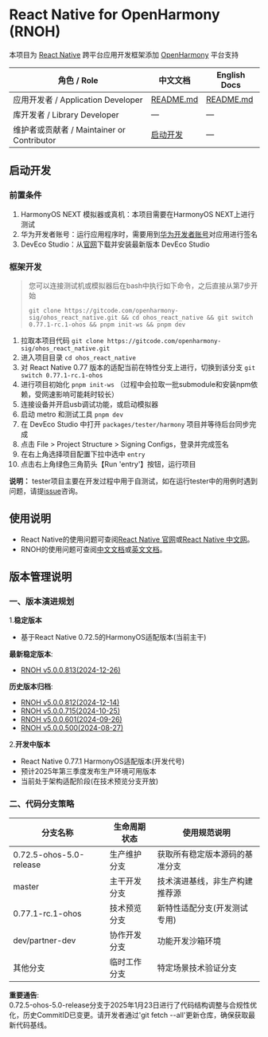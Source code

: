 # React Native for OpenHarmony (RNOH)

本项目为 [React Native](https://reactnative.dev/) 跨平台应用开发框架添加 [OpenHarmony](https://www.openharmony.cn/mainPlay) 平台支持

| 角色 / Role                                | 中文文档                            | English Docs                     |
| ------------------------------------------ | ----------------------------------- | -------------------------------- |
| 应用开发者 / Application Developer         | [README.md](./docs/zh-cn/README.md) | [README.md](./docs/en/README.md) |
| 库开发者 / Library Developer               | —                                   | —                                |
| 维护者或贡献者 / Maintainer or Contributor | [启动开发](#启动开发)               | —                                |

## 启动开发

### 前置条件

1. HarmonyOS NEXT 模拟器或真机：本项目需要在HarmonyOS NEXT上进行测试
2. 华为开发者账号：运行应用程序时，需要用到[华为开发者账号](https://developer.huawei.com/consumer/cn/personalcenter/overview)对应用进行签名
3. DevEco Studio：从[官网](https://developer.huawei.com/consumer/cn/deveco-studio/)下载并安装最新版本 DevEco Studio

### 框架开发

> 您可以连接测试机或模拟器后在bash中执行如下命令，之后直接从第7步开始
> 
> `git clone https://gitcode.com/openharmony-sig/ohos_react_native.git && cd ohos_react_native && git switch 0.77.1-rc.1-ohos && pnpm init-ws && pnpm dev`

1. 拉取本项目代码 `git clone https://gitcode.com/openharmony-sig/ohos_react_native.git`
2. 进入项目目录 `cd ohos_react_native`
3. 对 React Native 0.77 版本的适配当前在特性分支上进行，切换到该分支 `git switch 0.77.1-rc.1-ohos`
4. 进行项目初始化 `pnpm init-ws` （过程中会拉取一批submodule和安装npm依赖，受网速影响可能耗时较长）
5. 连接设备并开启usb调试功能，或启动模拟器
6. 启动 metro 和测试工具 `pnpm dev`
7. 在 DevEco Studio 中打开 `packages/tester/harmony` 项目并等待后台同步完成
8. 点击 File > Project Structure > Signing Configs，登录并完成签名
9. 在右上角选择项目配置下拉中选中 `entry`
10. 点击右上角绿色三角箭头【Run 'entry'】按钮，运行项目

**说明：** tester项目主要在开发过程中用于自测试，如在运行tester中的用例时遇到问题，请提[issue](https://gitcode.com/openharmony-sig/ohos_react_native/issues)咨询。

## 使用说明

- React Native的使用问题可查阅[React Native 官网](https://reactnative.dev/)或[React Native 中文网](https://reactnative.cn/)。
- RNOH的使用问题可查阅[中文文档](./docs/zh-cn/README.md)或[英文文档](./docs/en/README.md)。

## 版本管理说明

### 一、版本演进规划
1.**稳定版本**
- 基于React Native 0.72.5的HarmonyOS适配版本(当前主干)

**最新稳定版本**:
- [RNOH v5.0.0.813(2024-12-26)](./docs/zh-cn/release-notes/react-native-harmony-v5.0.0.813.md)

**历史版本归档**:
- [RNOH v5.0.0.812(2024-12-14)](./docs/zh-cn/release-notes/react-native-harmony-v5.0.0.812.md)
- [RNOH v5.0.0.715(2024-10-25)](./docs/zh-cn/release-notes/react-native-harmony-v5.0.0.715.md)
- [RNOH v5.0.0.601(2024-09-26)](./docs/zh-cn/release-notes/react-native-harmony-v5.0.0.601.md)
- [RNOH v5.0.0.500(2024-08-27)](./docs/zh-cn/release-notes/react-native-harmony-v5.0.0.500.md)

2.**开发中版本**
- React Native 0.77.1 HarmonyOS适配版本(开发代号)
- 预计2025年第三季度发布生产环境可用版本
- 当前处于架构适配阶段(在技术预览分支开放)

### 二、代码分支策略

| 分支名称                | 生命周期状态 | 使用规范说明                   |
| ----------------------- | ------------ | ------------------------------ |
| 0.72.5-ohos-5.0-release | 生产维护分支 | 获取所有稳定版本源码的基准分支 |
| master                  | 主干开发分支 | 技术演进基线，非生产构建推荐源 |
| 0.77.1-rc.1-ohos        | 技术预览分支 | 新特性适配分支(开发测试专用)   |
| dev/partner-dev         | 协作开发分支 | 功能开发沙箱环境               |
| 其他分支                | 临时工作分支 | 特定场景技术验证分支           |

**重要通告**:  
0.72.5-ohos-5.0-release分支于2025年1月23日进行了代码结构调整与合规性优化，历史CommitID已变更。请开发者通过'git fetch --all'更新仓库，确保获取最新代码基线。
